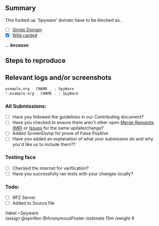 ## Summary

<!-- Summarize the reason encountered concisely, and keep any domains in 
back ticks `(`)` -->

This fucked up 'Spyware' domain have to be blocked as..

- [ ] [Single Domain](source/spyware/domains.list)
- [X] [Wild carded](source/spyware/wildcard.list)

... ***because***:


## Steps to reproduce

<!-- How one can reproduce the issue - this is very important -->



## Relevant logs and/or screenshots

<!-- Paste any relevant logs - please use code blocks (```) to format 
console output, logs, and code as it's very hard to read otherwise. -->


```python
example.org   CNAME . ; SpyWare 
*.example.org   CNAME . ; SpyWare 
```

### All Submissions:
- [ ] Have you followed the guidelines in our Contributing document?
- [ ] Have you checked to ensure there aren't other open
	[Merge Requests (MR)](../merge_requests) or [Issues](../issues) for
	the same update/change?
- [ ] Added ScreenDump for prove of False Positive
- [ ] Have you added an explanation of what your submission do and why
	you'd like us to include them??

### Testing face
- [ ] Checked the internet for varification?
- [ ] Have you successfully ran tests with your changes locally?

### Todo:
- [ ] RPZ Server
- [ ] Added to Source file

/label ~Spyware  
/assign @spirillen @AnonymousPoster
/estimate 15m
/weight 9
